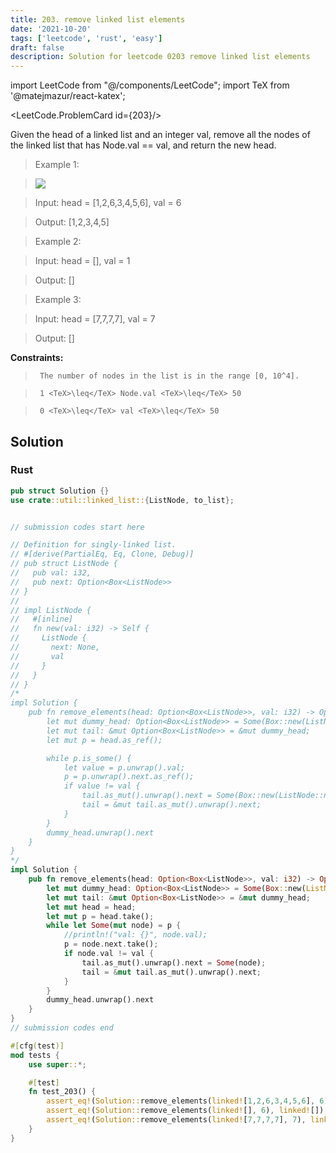 ```yaml
---
title: 203. remove linked list elements
date: '2021-10-20'
tags: ['leetcode', 'rust', 'easy']
draft: false
description: Solution for leetcode 0203 remove linked list elements
---
```

import LeetCode from "@/components/LeetCode";
import TeX from '@matejmazur/react-katex';

<LeetCode.ProblemCard id={203}/>
 

  Given the head of a linked list and an integer val, remove all the nodes of the linked list that has Node.val <TeX>=</TeX><TeX>=</TeX> val, and return the new head.

   

 >   Example 1:

 >   ![](https://assets.leetcode.com/uploads/2021/03/06/removelinked-list.jpg)

 >   Input: head <TeX>=</TeX> [1,2,6,3,4,5,6], val <TeX>=</TeX> 6

 >   Output: [1,2,3,4,5]

  

 >   Example 2:

  

 >   Input: head <TeX>=</TeX> [], val <TeX>=</TeX> 1

 >   Output: []

  

 >   Example 3:

  

 >   Input: head <TeX>=</TeX> [7,7,7,7], val <TeX>=</TeX> 7

 >   Output: []

  

   

  **Constraints:**

  

 >   	The number of nodes in the list is in the range [0, 10^4].

 >   	1 <TeX>\leq</TeX> Node.val <TeX>\leq</TeX> 50

 >   	0 <TeX>\leq</TeX> val <TeX>\leq</TeX> 50


## Solution
### Rust
```rust
pub struct Solution {}
use crate::util::linked_list::{ListNode, to_list};


// submission codes start here

// Definition for singly-linked list.
// #[derive(PartialEq, Eq, Clone, Debug)]
// pub struct ListNode {
//   pub val: i32,
//   pub next: Option<Box<ListNode>>
// }
// 
// impl ListNode {
//   #[inline]
//   fn new(val: i32) -> Self {
//     ListNode {
//       next: None,
//       val
//     }
//   }
// }
/*
impl Solution {
    pub fn remove_elements(head: Option<Box<ListNode>>, val: i32) -> Option<Box<ListNode>> {
        let mut dummy_head: Option<Box<ListNode>> = Some(Box::new(ListNode::new(0)));
        let mut tail: &mut Option<Box<ListNode>> = &mut dummy_head;
        let mut p = head.as_ref();

        while p.is_some() {
            let value = p.unwrap().val;
            p = p.unwrap().next.as_ref();
            if value != val {
                tail.as_mut().unwrap().next = Some(Box::new(ListNode::new(value)));
                tail = &mut tail.as_mut().unwrap().next;    
            }
        }
        dummy_head.unwrap().next
    }
}
*/
impl Solution {
    pub fn remove_elements(head: Option<Box<ListNode>>, val: i32) -> Option<Box<ListNode>> {
        let mut dummy_head: Option<Box<ListNode>> = Some(Box::new(ListNode::new(0)));
        let mut tail: &mut Option<Box<ListNode>> = &mut dummy_head;
        let mut head = head;
        let mut p = head.take();
        while let Some(mut node) = p {
            //println!("val: {}", node.val);
            p = node.next.take();
            if node.val != val {
                tail.as_mut().unwrap().next = Some(node);
                tail = &mut tail.as_mut().unwrap().next;    
            }
        }
        dummy_head.unwrap().next
    }
}
// submission codes end

#[cfg(test)]
mod tests {
    use super::*;

    #[test]
    fn test_203() {
        assert_eq!(Solution::remove_elements(linked![1,2,6,3,4,5,6], 6), linked![1,2,3,4,5]);
        assert_eq!(Solution::remove_elements(linked![], 6), linked![]);
        assert_eq!(Solution::remove_elements(linked![7,7,7,7], 7), linked![]);
    }
}

```
